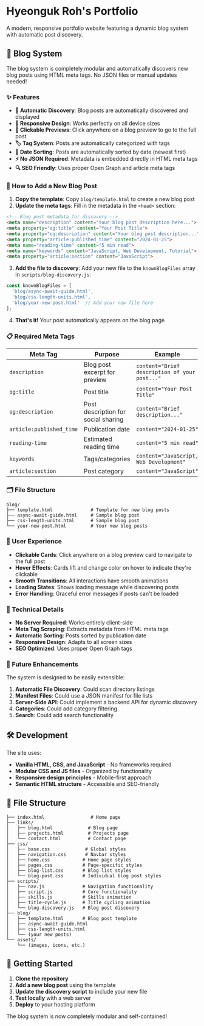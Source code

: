 # Hyeonguk Roh's Portfolio

A modern, responsive portfolio website featuring a dynamic blog system with automatic post discovery.

## 🚀 Blog System

The blog system is completely modular and automatically discovers new blog posts using HTML meta tags. No JSON files or manual updates needed!

### ✨ Features

- **🔄 Automatic Discovery**: Blog posts are automatically discovered and displayed
- **📱 Responsive Design**: Works perfectly on all device sizes
- **🎯 Clickable Previews**: Click anywhere on a blog preview to go to the full post
- **🏷️ Tag System**: Posts are automatically categorized with tags
- **📅 Date Sorting**: Posts are automatically sorted by date (newest first)
- **⚡ No JSON Required**: Metadata is embedded directly in HTML meta tags
- **🔍 SEO Friendly**: Uses proper Open Graph and article meta tags

### 📝 How to Add a New Blog Post

1. **Copy the template**: Copy `blog/template.html` to create a new blog post
2. **Update the meta tags**: Fill in the metadata in the `<head>` section:

```html
<!-- Blog post metadata for discovery -->
<meta name="description" content="Your blog post description here...">
<meta property="og:title" content="Your Post Title">
<meta property="og:description" content="Your blog post description...">
<meta property="article:published_time" content="2024-01-25">
<meta name="reading-time" content="5 min read">
<meta name="keywords" content="JavaScript, Web Development, Tutorial">
<meta property="article:section" content="JavaScript">
```

3. **Add the file to discovery**: Add your new file to the `knownBlogFiles` array in `scripts/blog-discovery.js`:

```javascript
const knownBlogFiles = [
  'blog/async-await-guide.html',
  'blog/css-length-units.html',
  'blog/your-new-post.html'  // Add your new file here
];
```

4. **That's it!** Your post automatically appears on the blog page

### 📋 Required Meta Tags

| Meta Tag | Purpose | Example |
|----------|---------|---------|
| `description` | Blog post excerpt for preview | `content="Brief description of your post..."` |
| `og:title` | Post title | `content="Your Post Title"` |
| `og:description` | Post description for social sharing | `content="Brief description..."` |
| `article:published_time` | Publication date | `content="2024-01-25"` |
| `reading-time` | Estimated reading time | `content="5 min read"` |
| `keywords` | Tags/categories | `content="JavaScript, Web Development"` |
| `article:section` | Post category | `content="JavaScript"` |

### 🗂️ File Structure

```
blog/
├── template.html              # Template for new blog posts
├── async-await-guide.html     # Sample blog post
├── css-length-units.html      # Sample blog post
└── your-new-post.html         # Your new blog posts
```

### 🎨 User Experience

- **Clickable Cards**: Click anywhere on a blog preview card to navigate to the full post
- **Hover Effects**: Cards lift and change color on hover to indicate they're clickable
- **Smooth Transitions**: All interactions have smooth animations
- **Loading States**: Shows loading message while discovering posts
- **Error Handling**: Graceful error messages if posts can't be loaded

### 🔧 Technical Details

- **No Server Required**: Works entirely client-side
- **Meta Tag Scraping**: Extracts metadata from HTML meta tags
- **Automatic Sorting**: Posts sorted by publication date
- **Responsive Design**: Adapts to all screen sizes
- **SEO Optimized**: Uses proper Open Graph tags

### 🚀 Future Enhancements

The system is designed to be easily extensible:

1. **Automatic File Discovery**: Could scan directory listings
2. **Manifest Files**: Could use a JSON manifest for file lists
3. **Server-Side API**: Could implement a backend API for dynamic discovery
4. **Categories**: Could add category filtering
5. **Search**: Could add search functionality

## 🛠️ Development

The site uses:
- **Vanilla HTML, CSS, and JavaScript** - No frameworks required
- **Modular CSS and JS files** - Organized by functionality
- **Responsive design principles** - Mobile-first approach
- **Semantic HTML structure** - Accessible and SEO-friendly

## 📁 File Structure

```
├── index.html                 # Home page
├── links/
│   ├── blog.html             # Blog page
│   ├── projects.html         # Projects page
│   └── contact.html          # Contact page
├── css/
│   ├── base.css             # Global styles
│   ├── navigation.css       # Navbar styles
│   ├── home.css            # Home page styles
│   ├── pages.css           # Page-specific styles
│   ├── blog-list.css       # Blog list styles
│   └── blog-post.css       # Individual blog post styles
├── scripts/
│   ├── nav.js              # Navigation functionality
│   ├── script.js           # Core functionality
│   ├── skills.js           # Skills animation
│   ├── title-cycle.js      # Title cycling animation
│   └── blog-discovery.js   # Blog post discovery
├── blog/
│   ├── template.html       # Blog post template
│   ├── async-await-guide.html
│   ├── css-length-units.html
│   └── (your new posts)
└── assets/
    └── (images, icons, etc.)
```

## 🎯 Getting Started

1. **Clone the repository**
2. **Add a new blog post** using the template
3. **Update the discovery script** to include your new file
4. **Test locally** with a web server
5. **Deploy** to your hosting platform

The blog system is now completely modular and self-contained! 